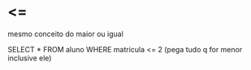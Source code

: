 # <=

mesmo conceito do maior ou igual

SELECT * FROM aluno WHERE matricula <= 2 (pega tudo q for menor inclusive ele)